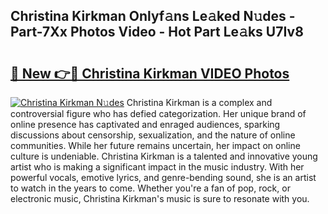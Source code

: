 ## Christina Kirkman Onlyf𝚊ns Le𝚊ked N𝚞des - Part-7Xx Photos Video - Hot Part Le𝚊ks U7Iv8

# <h2><a href="http://ab30933.deff.icu/?id=Christina+Kirkman">🔗 New 👉🔴 Christina Kirkman VIDEO Photos</a></h2>

[![Christina Kirkman N𝚞des](https://i.imgur.com/rIISA9y.gif)](http://ab30933.deff.icu/?id=Christina+Kirkman)
Christina Kirkman is a complex and controversial figure who has defied categorization. Her unique brand of online presence has captivated and enraged audiences, sparking discussions about censorship, sexualization, and the nature of online communities. While her future remains uncertain, her impact on online culture is undeniable. Christina Kirkman is a talented and innovative young artist who is making a significant impact in the music industry. With her powerful vocals, emotive lyrics, and genre-bending sound, she is an artist to watch in the years to come. Whether you're a fan of pop, rock, or electronic music, Christina Kirkman's music is sure to resonate with you.
